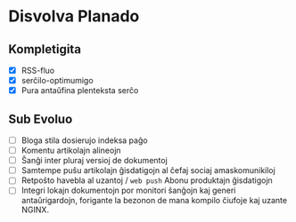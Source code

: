 # Disvolva Planado

## Kompletigita

- [x] RSS-fluo
- [x] serĉilo-optimumigo
- [x] Pura antaŭfina plenteksta serĉo

## Sub Evoluo

- [ ] Bloga stila dosierujo indeksa paĝo
- [ ] Komentu artikolajn alineojn
- [ ] Ŝanĝi inter pluraj versioj de dokumentoj
- [ ] Samtempe puŝu artikolajn ĝisdatigojn al ĉefaj sociaj amaskomunikiloj
- [ ] Retpoŝto havebla al uzantoj / `web push` Abonu produktajn ĝisdatigojn
- [ ] Integri lokajn dokumentojn por monitori ŝanĝojn kaj generi antaŭrigardojn, forigante la bezonon de mana kompilo ĉiufoje kaj uzante NGINX.